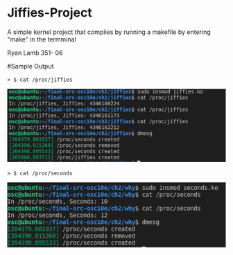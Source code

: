 # Jiffies-Project
A simple kernel project that compiles by running a makefile by entering "make" in the termminal

Ryan Lamb 351- 06



#Sample Output

```
> $ cat /proc/jiffies
```
![](/jiffies/jiffies.png)

```
> $ cat /proc/seconds
```
![](/seconds/seconds.png)
